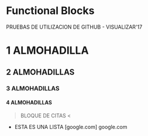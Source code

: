 # Functional Blocks

PRUEBAS DE UTILIZACION DE GITHUB - VISUALIZAR'17
# 1 ALMOHADILLA
## 2 ALMOHADILLAS
### 3 ALMOHADILLAS
#### 4 ALMOHADILLAS

> BLOQUE DE CITAS
<

+ ESTA ES UNA LISTA
[google.com] google.com


